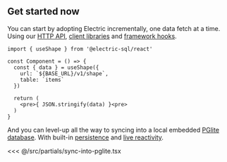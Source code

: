 ## Get started now

You can start by adopting Electric incrementally,
<span class="no-wrap">
  one data fetch</span>
<span class="no-wrap">
  at a time</span>.
<span class="hidden-sm">
  <br class="hidden-md" />
  Using
  our
  <a href="/docs/api/http">
    HTTP API</a>,
  <span class="no-wrap-sm">
    <a href="/docs/api/clients/typescript">
      client&nbsp;libraries</a>
    and
    <a href="/docs/api/integrations/react">
      framework&nbsp;hooks</a></span>.
</span>

```tsx
import { useShape } from '@electric-sql/react'

const Component = () => {
  const { data } = useShape({
    url: `${BASE_URL}/v1/shape`,
    table: `items`
  })

  return (
    <pre>{ JSON.stringify(data) }<pre>
  )
}
```

<div class="actions cta-actions">
  <div class="action">
    <VPButton
        href="/docs/quickstart"
        text="Quickstart"
        theme="brand"
    />
  </div>
  <div class="action">
    <VPButton href="/docs/api/http"
        text="API docs"
        theme="alt"
    />
  </div>
  <div class="action hidden-sm">
    <VPButton href="https://github.com/electric-sql/electric/tree/main/examples"
        target="_blank"
        text="Examples"
        theme="alt"
    />
  </div>
</div>

And you can level-up
<span class="hidden-sm">
  all the way</span>
to syncing into a local embedded
<span class="no-wrap">
  [PGlite database](/product/pglite)</span>.
<span class="no-wrap-md hidden-sm">
  With
  <span class="no-wrap">
    built-in [persistence](https://pglite.dev/docs/filesystems)</span>
  and
  <span class="no-wrap">
    [live reactivity](https://pglite.dev/docs/live-queries)</span>.</span>

<<< @/src/partials/sync-into-pglite.tsx

<div class="actions cta-actions">
  <div class="action">
    <VPButton
        href="/docs/intro"
        text="Learn more"
        theme="brand"
    />
  </div>
  <div class="action">
    <VPButton href="https://github.com/electric-sql/electric"
        target="_blank"
        text="Star on GitHub"
        theme="alt"
    />
  </div>
</div>
